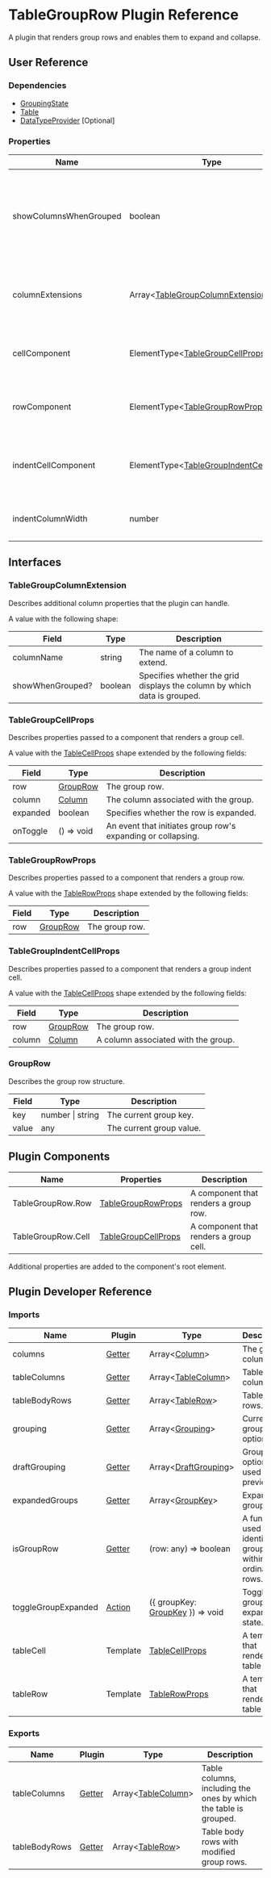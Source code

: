 # TableGroupRow Plugin Reference

A plugin that renders group rows and enables them to expand and collapse.

## User Reference

### Dependencies

- [GroupingState](grouping-state.md)
- [Table](table.md)
- [DataTypeProvider](data-type-provider.md) [Optional]

### Properties

Name | Type | Default | Description
-----|------|---------|------------
showColumnsWhenGrouped | boolean | false | A Boolean value that specifies whether the grid's table displays a column by which data is grouped.
columnExtensions | Array&lt;[TableGroupColumnExtension](#tablegroupcolumnextension)&gt; | | Additional column properties that the plugin can handle.
cellComponent | ElementType&lt;[TableGroupCellProps](#tablegroupcellprops)&gt; | | A component that renders a group cell.
rowComponent | ElementType&lt;[TableGroupRowProps](#tablegrouprowprops)&gt; | | A component that renders a group row.
indentCellComponent | ElementType&lt;[TableGroupIndentCellProps](#tablegroupindentcellprops)&gt; | null | A component that renders a group indent cell.
indentColumnWidth | number | | The group indent column's width.

## Interfaces

### TableGroupColumnExtension

Describes additional column properties that the plugin can handle.

A value with the following shape:

Field | Type | Description
------|------|------------
columnName | string | The name of a column to extend.
showWhenGrouped? | boolean | Specifies whether the grid displays the column by which data is grouped.

### TableGroupCellProps

Describes properties passed to a component that renders a group cell.

A value with the [TableCellProps](table.md#tablecellprops) shape extended by the following fields:

Field | Type | Description
------|------|------------
row | [GroupRow](#grouprow) | The group row.
column | [Column](#column-extension) | The column associated with the group.
expanded | boolean | Specifies whether the row is expanded.
onToggle | () => void | An event that initiates group row's expanding or collapsing.

### TableGroupRowProps

Describes properties passed to a component that renders a group row.

A value with the [TableRowProps](table.md#tablerowprops) shape extended by the following fields:

Field | Type | Description
------|------|------------
row | [GroupRow](#grouprow) | The group row.

### TableGroupIndentCellProps

Describes properties passed to a component that renders a group indent cell.

A value with the [TableCellProps](table.md#tablecellprops) shape extended by the following fields:

Field | Type | Description
------|------|------------
row | [GroupRow](#grouprow) | The group row.
column | [Column](#column-extension) | A column associated with the group.

### GroupRow

Describes the group row structure.

Field | Type | Description
------|------|------------
key | number &#124; string | The current group key.
value | any | The current group value.

## Plugin Components

Name | Properties | Description
-----|------------|------------
TableGroupRow.Row | [TableGroupRowProps](#tablegrouprowprops) | A component that renders a group row.
TableGroupRow.Cell | [TableGroupCellProps](#tablegroupcellprops) | A component that renders a group cell.

Additional properties are added to the component's root element.

## Plugin Developer Reference

### Imports

Name | Plugin | Type | Description
-----|--------|------|------------
columns | [Getter](/devextreme-reactive/react/core/docs/reference/getter) | Array&lt;[Column](#column-extension)&gt; | The grid columns.
tableColumns | [Getter](/devextreme-reactive/react/core/docs/reference/getter) | Array&lt;[TableColumn](table.md#tablecolumn)&gt; | Table columns.
tableBodyRows | [Getter](/devextreme-reactive/react/core/docs/reference/getter) | Array&lt;[TableRow](table.md#tablerow)&gt; | Table body rows.
grouping | [Getter](/devextreme-reactive/react/core/docs/reference/getter) | Array&lt;[Grouping](grouping-state.md#grouping)&gt; | Current grouping options.
draftGrouping | [Getter](/devextreme-reactive/react/core/docs/reference/getter) | Array&lt;[DraftGrouping](grouping-state.md#draft-grouping)&gt; | Grouping options used for preview.
expandedGroups | [Getter](/devextreme-reactive/react/core/docs/reference/getter) | Array&lt;[GroupKey](grouping-state.md#group-key)&gt; | Expanded groups.
isGroupRow | [Getter](/devextreme-reactive/react/core/docs/reference/getter) | (row: any) => boolean | A function used to identify a group row within ordinary rows.
toggleGroupExpanded | [Action](/devextreme-reactive/react/core/docs/reference/action) | ({ groupKey: [GroupKey](grouping-state.md#group-key) }) => void | Toggles the group's expanded state.
tableCell | Template | [TableCellProps](table.md#tablecellprops) | A template that renders a table cell.
tableRow | Template | [TableRowProps](table.md#tablerowprops) | A template that renders a table row.

### Exports

Name | Plugin | Type | Description
-----|--------|------|------------
tableColumns | [Getter](/devextreme-reactive/react/core/docs/reference/getter) | Array&lt;[TableColumn](table.md#tablecolumn)&gt; | Table columns, including the ones by which the table is grouped.
tableBodyRows | [Getter](/devextreme-reactive/react/core/docs/reference/getter) | Array&lt;[TableRow](table.md#tablecolumn)&gt; | Table body rows with modified group rows.
